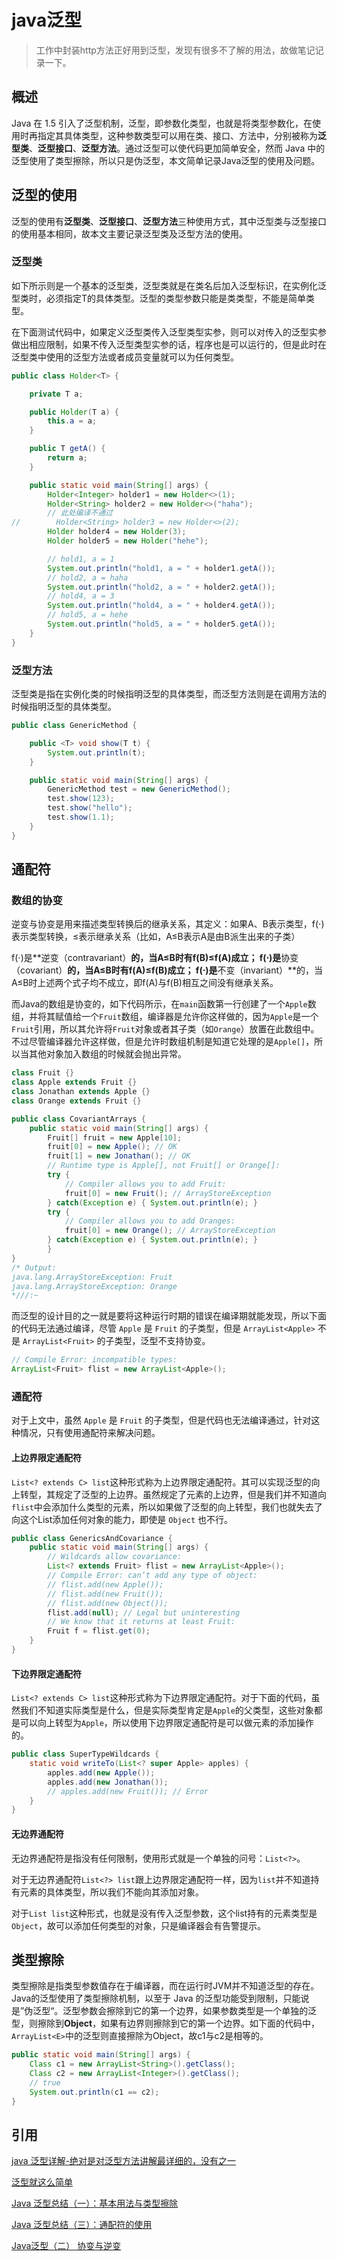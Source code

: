 # java泛型

> 工作中封装http方法正好用到泛型，发现有很多不了解的用法，故做笔记记录一下。

## 概述

Java 在 1.5 引入了泛型机制，泛型，即参数化类型，也就是将类型参数化，在使用时再指定其具体类型，这种参数类型可以用在类、接口、方法中，分别被称为**泛型类**、**泛型接口**、**泛型方法**。通过泛型可以使代码更加简单安全，然而 Java 中的泛型使用了类型擦除，所以只是伪泛型，本文简单记录Java泛型的使用及问题。

## 泛型的使用

泛型的使用有**泛型类**、**泛型接口**、**泛型方法**三种使用方式，其中泛型类与泛型接口的使用基本相同，故本文主要记录泛型类及泛型方法的使用。

### 泛型类

如下所示则是一个基本的泛型类，泛型类就是在类名后加入泛型标识，在实例化泛型类时，必须指定T的具体类型。泛型的类型参数只能是类类型，不能是简单类型。

在下面测试代码中，如果定义泛型类传入泛型类型实参，则可以对传入的泛型实参做出相应限制，如果不传入泛型类型实参的话，程序也是可以运行的，但是此时在泛型类中使用的泛型方法或者成员变量就可以为任何类型。

```java
public class Holder<T> {

    private T a;

    public Holder(T a) {
        this.a = a;
    }

    public T getA() {
        return a;
    }

    public static void main(String[] args) {
        Holder<Integer> holder1 = new Holder<>(1);
        Holder<String> holder2 = new Holder<>("haha");
        // 此处编译不通过
//        Holder<String> holder3 = new Holder<>(2);
        Holder holder4 = new Holder(3);
        Holder holder5 = new Holder("hehe");

        // hold1, a = 1
        System.out.println("hold1, a = " + holder1.getA());
        // hold2, a = haha
        System.out.println("hold2, a = " + holder2.getA());
        // hold4, a = 3
        System.out.println("hold4, a = " + holder4.getA());
        // hold5, a = hehe
        System.out.println("hold5, a = " + holder5.getA());
    }
}
```

### 泛型方法

泛型类是指在实例化类的时候指明泛型的具体类型，而泛型方法则是在调用方法的时候指明泛型的具体类型。

```java
public class GenericMethod {

    public <T> void show(T t) {
        System.out.println(t);
    }

    public static void main(String[] args) {
        GenericMethod test = new GenericMethod();
        test.show(123);
        test.show("hello");
        test.show(1.1);
    }
}
```

## 通配符

### 数组的协变

逆变与协变是用来描述类型转换后的继承关系，其定义：如果A、B表示类型，f(⋅)表示类型转换，≤表示继承关系（比如，A≤B表示A是由B派生出来的子类）

f(⋅)是**逆变（contravariant）**的，当A≤B时有f(B)≤f(A)成立；
f(⋅)是**协变（covariant）**的，当A≤B时有f(A)≤f(B)成立；
f(⋅)是**不变（invariant）**的，当A≤B时上述两个式子均不成立，即f(A)与f(B)相互之间没有继承关系。

而Java的数组是协变的，如下代码所示，在`main`函数第一行创建了一个`Apple`数组，并将其赋值给一个`Fruit`数组，编译器是允许你这样做的，因为`Apple`是一个`Fruit`引用，所以其允许将`Fruit`对象或者其子类（如`Orange`）放置在此数组中。不过尽管编译器允许这样做，但是允许时数组机制是知道它处理的是`Apple[]`，所以当其他对象加入数组的时候就会抛出异常。

```java
class Fruit {}
class Apple extends Fruit {}
class Jonathan extends Apple {}
class Orange extends Fruit {}

public class CovariantArrays {
    public static void main(String[] args) {       
        Fruit[] fruit = new Apple[10];
        fruit[0] = new Apple(); // OK
        fruit[1] = new Jonathan(); // OK
        // Runtime type is Apple[], not Fruit[] or Orange[]:
        try {
            // Compiler allows you to add Fruit:
            fruit[0] = new Fruit(); // ArrayStoreException
        } catch(Exception e) { System.out.println(e); }
        try {
            // Compiler allows you to add Oranges:
            fruit[0] = new Orange(); // ArrayStoreException
        } catch(Exception e) { System.out.println(e); }
        }
} 
/* Output:
java.lang.ArrayStoreException: Fruit
java.lang.ArrayStoreException: Orange
*///:~
```

而泛型的设计目的之一就是要将这种运行时期的错误在编译期就能发现，所以下面的代码无法通过编译，尽管 `Apple` 是 `Fruit` 的子类型，但是 `ArrayList<Apple>` 不是 `ArrayList<Fruit>` 的子类型，泛型不支持协变。

```java
// Compile Error: incompatible types:
ArrayList<Fruit> flist = new ArrayList<Apple>();
```

### 通配符

对于上文中，虽然 `Apple` 是 `Fruit` 的子类型，但是代码也无法编译通过，针对这种情况，只有使用通配符来解决问题。

#### 上边界限定通配符

`List<? extends C> list`这种形式称为上边界限定通配符。其可以实现泛型的向上转型，其规定了泛型的上边界。虽然规定了元素的上边界，但是我们并不知道向`flist`中会添加什么类型的元素，所以如果做了泛型的向上转型，我们也就失去了向这个List添加任何对象的能力，即使是 `Object` 也不行。

```java
public class GenericsAndCovariance {
    public static void main(String[] args) {
        // Wildcards allow covariance:
        List<? extends Fruit> flist = new ArrayList<Apple>();
        // Compile Error: can’t add any type of object:
        // flist.add(new Apple());
        // flist.add(new Fruit());
        // flist.add(new Object());
        flist.add(null); // Legal but uninteresting
        // We know that it returns at least Fruit:
        Fruit f = flist.get(0);
    }
}
```

#### 下边界限定通配符

`List<? extends C> list`这种形式称为下边界限定通配符。对于下面的代码，虽然我们不知道实际类型是什么，但是实际类型肯定是`Apple`的父类型，这些对象都是可以向上转型为`Apple`，所以使用下边界限定通配符是可以做元素的添加操作的。

```java
public class SuperTypeWildcards {
    static void writeTo(List<? super Apple> apples) {
        apples.add(new Apple());
        apples.add(new Jonathan());
        // apples.add(new Fruit()); // Error
    }
}
```

#### 无边界通配符

无边界通配符是指没有任何限制，使用形式就是一个单独的问号：`List<?>`。

对于无边界通配符`List<?> list`跟上边界限定通配符一样，因为`list`并不知道持有元素的具体类型，所以我们不能向其添加对象。

对于`List list`这种形式，也就是没有传入泛型参数，这个list持有的元素类型是`Object`，故可以添加任何类型的对象，只是编译器会有告警提示。

## 类型擦除

类型擦除是指类型参数值存在于编译器，而在运行时JVM并不知道泛型的存在。Java的泛型使用了类型擦除机制，以至于 Java 的泛型功能受到限制，只能说是”伪泛型“。泛型参数会擦除到它的第一个边界，如果参数类型是一个单独的泛型，则擦除到**Object**，如果有边界则擦除到它的第一个边界。如下面的代码中，`ArrayList<E>`中的泛型则直接擦除为Object，故c1与c2是相等的。

```java
public static void main(String[] args) {
    Class c1 = new ArrayList<String>().getClass();
    Class c2 = new ArrayList<Integer>().getClass();
    // true
    System.out.println(c1 == c2);
}
```

## 引用

[java 泛型详解-绝对是对泛型方法讲解最详细的，没有之一](https://blog.csdn.net/s10461/article/details/53941091)

[泛型就这么简单](https://segmentfault.com/a/1190000014120746)

[Java 泛型总结（一）：基本用法与类型擦除](https://segmentfault.com/a/1190000005179147)

[Java 泛型总结（三）：通配符的使用](https://segmentfault.com/a/1190000005337789)

[Java泛型（二） 协变与逆变](https://www.jianshu.com/p/2bf15c5265c5)